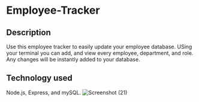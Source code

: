 # Employee-Tracker 

## Description 
Use this employee tracker to easily update your employee database. USing your terminal you can add, and view every employee, department, and role. Any changes will be instantly added to your database.  

## Technology used 
Node.js, Express, and mySQL. 
![Screenshot (21)](https://user-images.githubusercontent.com/73251656/106346354-8adee280-6284-11eb-8c95-638541f799dc.png)
